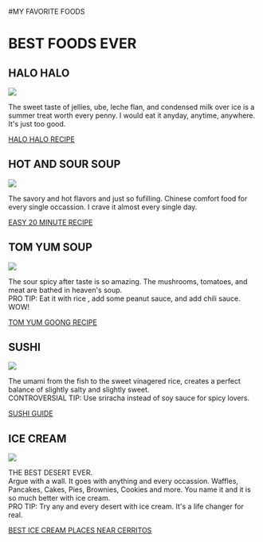 #MY FAVORITE FOODS
<body>
  <h1><strong>BEST FOODS EVER</strong></h1>
  <h2>HALO HALO</h2>
  <img src="https://t4.ftcdn.net/jpg/05/99/52/13/360_F_599521307_HQuhEn8BtpyT9arIradaz5xYkgmjSAo9.jpg"/>
<p>The sweet taste of jellies, ube, leche flan, and condensed milk over ice is a summer treat worth every penny. I would eat it anyday, anytime, anywhere. It's just too good.</p>
  <a href="https://www.kawalingpinoy.com/halo-halo/" target="_blank">HALO HALO RECIPE</a>
  <br>
  <h2>HOT AND SOUR SOUP</h2>
  <img src="https://media.istockphoto.com/id/488648730/sv/foto/hot-and-sour-soup.jpg?s=612x612&w=0&k=20&c=bXh95JUcRX1gqL6dufdgLyoOjRhGjifVCFuwLiJZ670="/>
<p>The savory and hot flavors and just so fufilling. Chinese comfort food for every single occassion. I crave it almost every single day.</p>
  <a href="https://www.gimmesomeoven.com/hot-and-sour-soup-recipe/" target="_blank">EASY 20 MINUTE RECIPE</a>
  <br>
  <h2>TOM YUM SOUP</h2>
  <img src="https://media.istockphoto.com/id/995757154/photo/hot-and-sour-soup-traditional-food-in-thailand-contains-chili-lime-ginger-galangal-lemongrass.jpg?s=612x612&w=0&k=20&c=R5oQ3wYdQbyUacrXrEWunjDdgkxsiaFfSDhurKGldW4="/>
  <p>The sour spicy after taste is so amazing. The mushrooms, tomatoes, and meat are bathed in heaven's soup. <br> 
    PRO TIP: Eat it with rice , add some peanut sauce, and add chili sauce. WOW!</p>
  <a href="https://hot-thai-kitchen.com/tom-yum-goong/" target="_blank">TOM YUM GOONG RECIPE</a>
  <br>
  <h2>SUSHI</h2>
  <img src="https://media.istockphoto.com/id/1053854126/photo/all-you-can-eat-sushi.jpg?s=612x612&w=0&k=20&c=qqPJBYcxR0fgmzIFj_k2V6Mbo12hBBCucs1i5HcGYA0="/>
  <p>The umami from the fish to the sweet vinagered rice, creates a perfect balance of slightly salty and slightly sweet. <br> 
    CONTROVERSIAL TIP: Use sriracha instead of soy sauce for spicy lovers.</p> 
  <a href="https://www.justonecookbook.com/authentic-best-sushi-recipes/" target="_blank">SUSHI GUIDE</a>
  <br>
  <h2>ICE CREAM</h2>
  <img src="https://t4.ftcdn.net/jpg/01/72/79/35/360_F_172793547_85JMqGBFFnIJYhR8SHocrak0iie0pVFn.jpg"/>
  <p>THE BEST DESERT EVER. <br> Argue with a wall. It goes with anything and every occassion. Waffles, Pancakes, Cakes, Pies, Brownies, Cookies and more. You name it and it is so much better with ice cream. <br> PRO TIP: Try any and every desert with ice cream. It's a life changer for real.</p>
  <a href="https://www.yelp.com/search?cflt=icecream&find_loc=Cerritos%2C+CA+90703" target="_blank">BEST ICE CREAM PLACES NEAR CERRITOS</a>
